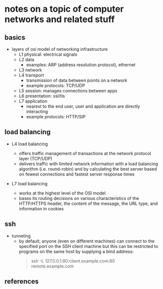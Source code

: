 # notes on a topic of computer networks and related stuff

## basics

- layers of osi model of networking infrastructure
  - L1 physical: electrical signals
  - L2 data
    - examples: ARP (address resolution protocol), ethernet
  - L3 network
  - L4 transport
    - transmission of data between points on a network
    - example protocols: TCP/UDP
  - L5 session: manages connections between apps
  - L6 presentation: ssl/tls
  - L7 application
    - nearest to the end user, user and application are directly interacting
    - example protocols: HTTP/SIP


## load balancing

- L4 load balancing 
  - offers traffic management of transactions at the network protocol layer (TCP/UDP)
  - delivers traffic with limited network information with a load balancing algorithm 
    (i.e. round-robin) and by calculating the best server based on fewest connections 
    and fastest server response times

- L7 load balancing 
  - works at the highest level of the OSI model
  - bases its routing decisions on various characteristics of the HTTP/HTTPS header, the 
    content of the message, the URL type, and information in cookies


## ssh

- tunneling
  - by default, anyone (even on different machines) can connect to the specified port on the SSH client machine
    but this can be restricted to programs on the same host by supplying a bind address:
    > ssh -L 127.0.0.1:80:client.example.com:80 remote.example.com


## references

[^1]: https://avinetworks.com/glossary/l4-l7-network-services/
